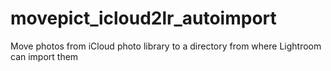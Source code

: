 # movepict_icloud2lr_autoimport
Move photos from iCloud photo library to a directory from where Lightroom can import them
